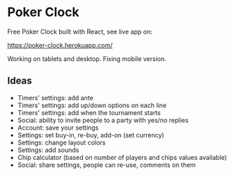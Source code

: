 # Poker Clock

Free Poker Clock built with React, see live app on:

<https://poker-clock.herokuapp.com/>

Working on tablets and desktop. Fixing mobile version.

## Ideas
    
* Timers' settings: add ante
* Timers' settings: add up/down options on each line
* Timers' settings: add when the tournament starts
* Social: ability to invite people to a party with yes/no replies
* Account: save your settings
* Settings: set buy-in, re-buy, add-on (set currency)
* Settings: change layout colors
* Settings: add sounds
* Chip calculator (based on number of players and chips values available)
* Social: share settings, people can re-use, comments on them
